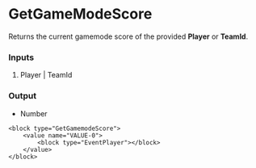 # GetGameModeScore

Returns the current gamemode score of the provided **Player** or **TeamId**.

### Inputs

1. Player | TeamId

### Output

-   Number

```blockly
<block type="GetGamemodeScore">
    <value name="VALUE-0">
        <block type="EventPlayer"></block>
    </value>
</block>
```
